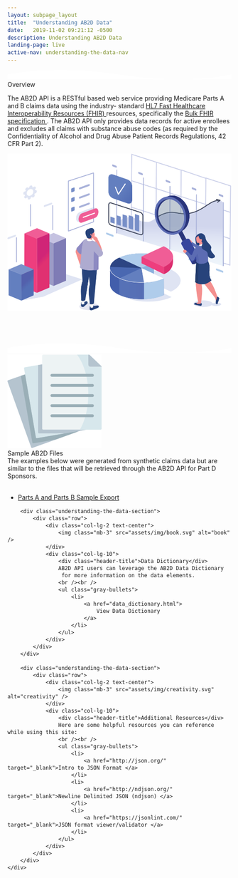 ```yaml
---
layout: subpage_layout
title:  "Understanding AB2D Data"
date:   2019-11-02 09:21:12 -0500 
description: Understanding AB2D Data
landing-page: live
active-nav: understanding-the-data-nav
---
```


<section class="bg-white page-section py-5" role="main">
    <svg class="shape-divider" preserveAspectRatio="xMidYMin slice" version="1.1" xmlns="http://www.w3.org/2000/svg" xmlns:xlink="http://www.w3.org/1999/xlink" x="0px" y="0px"
         viewBox="0 0 1034.2 43.8" style="enable-background:new 0 0 1034.2 43.8;" xml:space="preserve" alt="divider">
	<path fill="#ffffff" d="M0,21.3c0,0,209.3-48,517.1,0s517.1,0,517.1,0v22.5H0V21.3z"/>
    </svg>
    <div class="container">
        <div class="row" style="margin-bottom: 70px;">
            <div class="col-lg-6">
                <div class="step-header">Overview</div>
                <p>
                The AB2D API is a RESTful based web service providing Medicare Parts A and B claims data using the industry-
                standard <a href="https://www.hl7.org/fhir/overview.html" target="_blank">HL7 Fast Healthcare Interoperability Resources (FHIR) </a> resources, specifically the 
                <a href="https://hl7.org/fhir/uv/bulkdata/export/index.html" target="_blank">Bulk FHIR specification </a>. The AB2D API only provides data records for active enrollees and excludes
                all claims with substance abuse codes (as required by the Confidentiality of Alcohol and Drug Abuse Patient
                Records Regulations, 42 CFR Part 2).
                </p>
            </div>
            <div class="col-lg-6">
                <img class="mt-3" src="assets/img/data-analysis.svg" alt="data-analysis" />
            </div>
        </div>
    </div>
</section>         

<section class="bg-light-blue page-section pt-20 pb-10" role="region" aria-label="Developer Resources">        
    <svg class="shape-divider flip" version="1.1" xmlns="http://www.w3.org/2000/svg" xmlns:xlink="http://www.w3.org/1999/xlink" x="0px" y="0px"
             viewBox="0 0 1034.2 43.8" style="enable-background:new 0 0 1034.2 43.8;" xml:space="preserve" alt="divider">
        <path fill="#ffffff" d="M0,21.3c0,0,209.3-48,517.1,0s517.1,0,517.1,0v22.5H0V21.3z"/>
    </svg>
    <div class="container">    
        <div class="understanding-the-data-section">
            <div class="row">
                <div class="col-lg-2 text-center">
                    <img class="mb-3" src="assets/img/paper.svg" alt="paper" />
                </div>
                <div class="col-lg-10">
                    <div class="header-title">Sample AB2D Files</div>
                    The examples below were generated from synthetic claims data but are similar to the files that will be
                    retrieved through the AB2D API for Part D Sponsors.
                    <br /><br />
                    <ul class="gray-bullets">
                    <li>
                    <a href="assets/downloads/sample-data.ndjson">Parts A and Parts B Sample Export</a>
                    </li>
                    </ul>
                </div>
            </div>
        </div>
        
        <div class="understanding-the-data-section">
            <div class="row">
                <div class="col-lg-2 text-center">
                    <img class="mb-3" src="assets/img/book.svg" alt="book" />
                </div>
                <div class="col-lg-10">
                    <div class="header-title">Data Dictionary</div>
                    AB2D API users can leverage the AB2D Data Dictionary
                     for more information on the data elements.
                    <br /><br />
                    <ul class="gray-bullets">
                        <li>
                            <a href="data_dictionary.html">
                                View Data Dictionary
                            </a>
                        </li>    
                    </ul>
                </div>
            </div>
        </div>
                
        <div class="understanding-the-data-section">
            <div class="row">
                <div class="col-lg-2 text-center">
                    <img class="mb-3" src="assets/img/creativity.svg" alt="creativity" />
                </div>
                <div class="col-lg-10">
                    <div class="header-title">Additional Resources</div>
                    Here are some helpful resources you can reference while using this site:
                    <br /><br />
                    <ul class="gray-bullets">
                        <li>
                            <a href="http://json.org/" target="_blank">Intro to JSON Format </a>
                        </li>
                        <li>
                            <a href="http://ndjson.org/" target="_blank">Newline Delimited JSON (ndjson) </a>
                        </li>
                        <li>
                            <a href="https://jsonlint.com/" target="_blank">JSON format viewer/validator </a>
                        </li>
                    </ul>
                </div>
            </div>
        </div>    
    </div>
</section>    